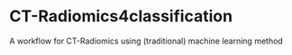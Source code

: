 # CT-Radiomics4classification
A workflow for CT-Radiomics using (traditional) machine learning method
